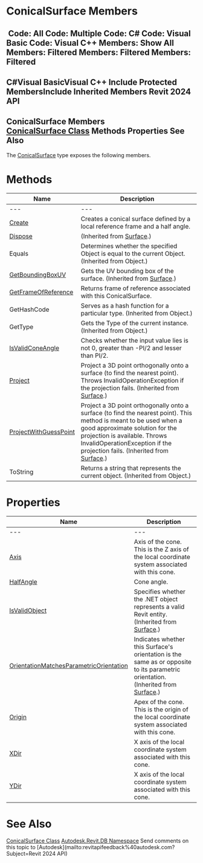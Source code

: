 # ConicalSurface Members

﻿
 Code: All Code: Multiple Code: C# Code: Visual Basic Code: Visual C++  Members: Show All Members: Filtered Members: Filtered Members: Filtered   
---  
C#Visual BasicVisual C++
Include Protected MembersInclude Inherited Members
Revit 2024 API  
---  
ConicalSurface Members  
[ConicalSurface Class](bcc299b6-ff1a-7f0c-c5da-8b040a326899.md "ConicalSurface Class") Methods Properties See Also  
---  
The [ConicalSurface](bcc299b6-ff1a-7f0c-c5da-8b040a326899.md "ConicalSurface Class") type exposes the following members.
# Methods
| Name | Description |
| --- | --- |
| --- | --- | --- |
| [Create](fc1bff98-15ce-be6e-5a23-89e20aad9e1d.md "Create Method") | Creates a conical surface defined by a local reference frame and a half angle. |
| [Dispose](c9ee1344-bc19-d833-52e7-dcc4931fe085.md "Dispose Method") | (Inherited from [Surface](bb391358-5ca0-578d-e8e2-6d1b30c472d8.md "Surface Class").) |
| Equals | Determines whether the specified Object is equal to the current Object. (Inherited from Object.) |
| [GetBoundingBoxUV](5084214f-219f-780f-fe03-f16b62b2660d.md "GetBoundingBoxUV Method") | Gets the UV bounding box of the surface.  (Inherited from [Surface](bb391358-5ca0-578d-e8e2-6d1b30c472d8.md "Surface Class").) |
| [GetFrameOfReference](59ae1045-6128-4daa-ca37-db36309d9905.md "GetFrameOfReference Method") | Returns frame of reference associated with this ConicalSurface. |
| GetHashCode | Serves as a hash function for a particular type.  (Inherited from Object.) |
| GetType | Gets the Type of the current instance. (Inherited from Object.) |
| [IsValidConeAngle](33f4d39f-a8b1-ef85-d423-fdc5044b8253.md "IsValidConeAngle Method") | Checks whether the input value lies is not 0, greater than -PI/2 and lesser than PI/2. |
| [Project](802cc09b-d0a4-dfc5-8ca1-e8c5e8cd4ced.md "Project Method") | Project a 3D point orthogonally onto a surface (to find the nearest point). Throws InvalidOperationException if the projection fails.  (Inherited from [Surface](bb391358-5ca0-578d-e8e2-6d1b30c472d8.md "Surface Class").) |
| [ProjectWithGuessPoint](db8cc42a-9f34-611a-d9c5-852f3935887f.md "ProjectWithGuessPoint Method") | Project a 3D point orthogonally onto a surface (to find the nearest point). This method is meant to be used when a good approximate solution for the projection is available. Throws InvalidOperationException if the projection fails.  (Inherited from [Surface](bb391358-5ca0-578d-e8e2-6d1b30c472d8.md "Surface Class").) |
| ToString | Returns a string that represents the current object. (Inherited from Object.) |

# Properties
| Name | Description |
| --- | --- |
| --- | --- | --- |
| [Axis](a50b1b88-0918-cb30-b5f8-84e1f1d2dd6c.md "Axis Property") | Axis of the cone. This is the Z axis of the local coordinate system associated with this cone. |
| [HalfAngle](6f71508a-2228-bd57-f851-d2d540f4704e.md "HalfAngle Property") | Cone angle. |
| [IsValidObject](6429595a-a6e1-2501-1e60-9c53814a9108.md "IsValidObject Property") | Specifies whether the .NET object represents a valid Revit entity.  (Inherited from [Surface](bb391358-5ca0-578d-e8e2-6d1b30c472d8.md "Surface Class").) |
| [OrientationMatchesParametricOrientation](451b549f-2bc4-4f37-9f32-981fe18868a8.md "OrientationMatchesParametricOrientation Property") | Indicates whether this Surface's orientation is the same as or opposite to its parametric orientation.  (Inherited from [Surface](bb391358-5ca0-578d-e8e2-6d1b30c472d8.md "Surface Class").) |
| [Origin](41ec6924-4e43-9375-31a4-bdbcf209b454.md "Origin Property") | Apex of the cone. This is the origin of the local coordinate system associated with this cone. |
| [XDir](9f38585d-9ab8-5f41-7713-14f7acd5760e.md "XDir Property") | X axis of the local coordinate system associated with this cone. |
| [YDir](04a0fdd6-3ee4-df1f-c571-5e81550c65cf.md "YDir Property") | X axis of the local coordinate system associated with this cone. |

# See Also
[ConicalSurface Class](bcc299b6-ff1a-7f0c-c5da-8b040a326899.md "ConicalSurface Class")
[Autodesk.Revit.DB Namespace](87546ba7-461b-c646-cbb1-2cb8f5bff8b2.md "Autodesk.Revit.DB Namespace")
Send comments on this topic to [Autodesk](mailto:revitapifeedback%40autodesk.com?Subject=Revit 2024 API)